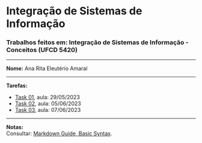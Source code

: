 # Integração de Sistemas de Informação

### Trabalhos feitos em: Integração de Sistemas de Informação - Conceitos (UFCD 5420)

---

**Nome:** Ana Rita Eleutério Amaral
___

**Tarefas:**

* [Task 01](Task01), aula: 29/05/2023
* [Task 02](Task02), aula: 05/06/2023
* [Task 03](Task03), aula: 07/06/2023

---

**Notas:**  
Consultar: [Markdown Guide, Basic Syntax](https://www.markdownguide.org/basic-syntax).
